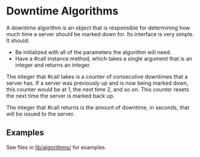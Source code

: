 # Downtime Algorithms

A downtime algorithm is an object that is responsible for determining how much time a server should be marked down for. Its interface is very simple. It should:

* Be initialized with all of the parameters the algorithm will need.
* Have a #call instance method, which takes a single argument that is an integer and returns an integer.

The integer that #call takes is a counter of consecutive downtimes that a server has. If a server was previously up and is now being marked down, this counter would be at 1, the next time 2, and so on. This counter resets the next time the server is marked back up.

The integer that #call returns is the amount of downtime, in seconds, that will be issued to the server.

## Examples

See files in [lib/algorithms/](lib/algorithms/) for examples.
